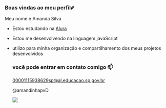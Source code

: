 ### Boas vindas ao meu perfil💕

Meu nome é Amanda Silva

- Estou estudando na [Alura](https://www.alura.com.br)
- Estou me desenvolvendo na linguagem javaScript
- utilizo para minha organização e compartilhamento dos meus projetos desenvolvidos

  ### você pode entrar em contato comigo 📫

  00001115938629sp@al.educacao.sp.gov.br

  @amandinhapvD


  ![](https://media.tenor.com/NzuEkaPxj9EAAAAi/stitch-stich.gif)
  
